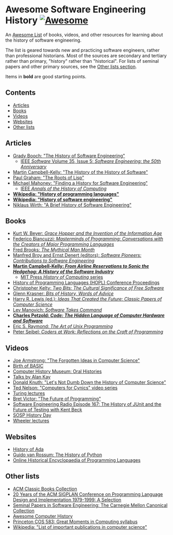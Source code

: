 <!-- lint disable awesome-contributing -->
<!-- lint disable double-link -->

<!-- omit in toc -->
# Awesome Software Engineering History  [![Awesome](https://awesome.re/badge.svg)](https://awesome.re)

An [Awesome List](https://github.com/sindresorhus/awesome) of books, videos, and other resources for learning about the history of software engineering.

The list is geared towards new and practicing software engineers, rather than professional historians. Most of the sources are secondary and tertiary rather than primary, "history" rather than "historical". For lists of seminal papers and other primary sources, see the [Other lists section](#other-lists).

Items in **bold** are good starting points.


<!-- omit in toc -->
## Contents

- [Articles](#articles)
- [Books](#books)
- [Videos](#videos)
- [Websites](#websites)
- [Other lists](#other-lists)


## Articles

- [Grady Booch: "The History of Software Engineering"](https://ieeexplore.ieee.org/document/8474489)
  - [IEEE _Software_ Volume 35, Issue 5: _Software Engineering: the 50th Anniversary_](https://www.computer.org/csdl/magazine/so/2018/05)
- [Martin Campbell-Kelly: "The History of the History of Software"](https://ieeexplore.ieee.org/document/4407444)
- [Paul Graham: "The Roots of Lisp"](https://www.paulgraham.com/rootsoflisp.html)
- [Michael Mahoney: "Finding a History for Software Engineering"](https://ieeexplore.ieee.org/document/1278847)
  - [IEEE _Annals of the History of Computing_](https://ieeexplore.ieee.org/xpl/RecentIssue.jsp?punumber=85)
- [**Wikipedia: "History of programming languages"**](https://en.wikipedia.org/wiki/History_of_programming_languages)
- [**Wikipedia: "History of software engineering"**](https://en.wikipedia.org/wiki/History_of_software_engineering)
- [Niklaus Wirth: "A Brief History of Software Engineering"](https://ieeexplore.ieee.org/document/4617912)

## Books

- [Kurt W. Beyer: _Grace Hopper and the Invention of the Information Age_](https://mitpress.mit.edu/9780262517263/grace-hopper-and-the-invention-of-the-information-age/)
- [Federico Biancuzzi: _Masterminds of Programming: Conversations with the Creators of Major Programming Languages_](https://www.oreilly.com/library/view/masterminds-of-programming/9780596801670/)
- [Fred Brooks: _The Mythical Man Month_](https://en.wikipedia.org/wiki/The_Mythical_Man-Month)
- [Manfred Broy and Ernst Denert (editors): _Software Pioneers: Contributions to Software Engineering_](https://link.springer.com/book/10.1007/978-3-642-59412-0)
- [**Martin Campbell-Kelly: _From Airline Reservations to Sonic the Hedgehog: A History of the Software Industry_**](https://mitpress.mit.edu/9780262532624/from-airline-reservations-to-sonic-the-hedgehog/)
  - [MIT Press _History of Computing_ series](https://mitpress.mit.edu/series/history-of-computing/)
- [History of Programming Languages (HOPL) Conference Proceedings](https://dl.acm.org/conference/hopl)
- [Christopher Kelty: _Two Bits: The Cultural Significance of Free Software_](https://www.dukeupress.edu/two-bits)
- [Glenn Krasner: _Bits of History, Words of Advice_](https://dl.acm.org/doi/10.5555/226)
- [Harry R. Lewis (ed.): _Ideas That Created the Future: Classic Papers of Computer Science_](https://mitpress.mit.edu/9780262045308/)
- [Lev Manovich: _Software Takes Command_](https://www.bloomsbury.com/us/software-takes-command-9781623567453/)
- [**Charles Petzold: _Code: The Hidden Language of Computer Hardware and Software_**](https://en.wikipedia.org/wiki/Code:_The_Hidden_Language_of_Computer_Hardware_and_Software)
- [Eric S. Raymond: _The Art of Unix Programming_](https://en.wikipedia.org/wiki/The_Art_of_Unix_Programming)
- [Peter Seibel: _Coders at Work: Reflections on the Craft of Programming_](https://en.wikipedia.org/wiki/Coders_at_Work)

## Videos

- [Joe Armstrong: "The Forgotten Ideas in Computer Science"](https://www.youtube.com/watch?v=-I_jE0l7sYQ)
- [Birth of BASIC](https://www.youtube.com/watch?v=WYPNjSoDrqw)
- [Computer History Museum: Oral Histories](https://www.youtube.com/playlist?list=PLQsxaNhYv8daKdGi7s85ubzbWdTB36-_q)
- [Talks by Alan Kay](https://tinlizzie.org/IA/index.php/Talks_by_Alan_Kay)
- [Donald Knuth: "Let's Not Dumb Down the History of Computer Science"](https://www.youtube.com/watch?v=gAXdDEQveKw)
- [Ted Nelson: "Computers for Cynics" video series](https://www.youtube.com/watch?v=KdnGPQaICjk&list=PLTI2Kz0V2OFlgbkROVmzkfQRW2FrX2KfR)
- [Turing lectures](https://amturing.acm.org/lectures.cfm)
- [Bret Victor: "The Future of Programming"](https://vimeo.com/71278954)
- [Software Engineering Radio Episode 167: The History of JUnit and the Future of Testing with Kent Beck](https://www.se-radio.net/2010/09/episode-167-the-history-of-junit-and-the-future-of-testing-with-kent-beck/)
- [SOSP History Day](https://sigops.org/s/conferences/sosp/2015/history/)
- [Wheeler lectures](https://www.cst.cam.ac.uk/seminars/wheeler)

## Websites

- [History of Ada](https://www.adahome.com/History/)
- [Guido van Rossum: The History of Python](https://python-history.blogspot.com/)
- [Online Historical Encyclopaedia of Programming Languages](http://hopl.info/)

## Other lists

- [ACM Classic Books Collection](https://dl.acm.org/collections/classics)
- [20 Years of the ACM SIGPLAN Conference on Programming Language Design and Implementation 1979-1999: A Selection](https://dl.acm.org/toc/sigplan/2004/39/4)
- [Seminal Papers in Software Engineering: The Carnegie Mellon Canonical Collection](https://kilthub.cmu.edu/articles/journal_contribution/Seminal_Papers_in_Software_Engineering_The_Carnegie_Mellon_Canonical_Collection/6625733)
- [Awesome Computer History](https://github.com/watson/awesome-computer-history)
- [Princeton COS 583: Great Moments in Computing syllabus](https://mrmgroup.cs.princeton.edu/cos583/syllabusS15.pdf)
- [Wikipedia: "List of important publications in computer science"](https://en.wikipedia.org/wiki/List_of_important_publications_in_computer_science)

